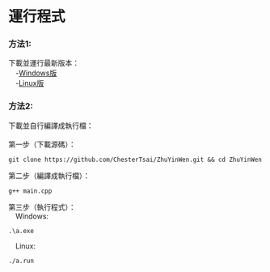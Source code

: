 # 運行程式<br>

### 方法1:<br>
下載並運行最新版本：<br>
&emsp;-[Windows版](https://github.com/ChesterTsai/ZhuYinWen/releases/latest/download/ZhuYinWen.exe) <br>
&emsp;-[Linux版](https://github.com/ChesterTsai/ZhuYinWen/releases/latest/download/ZhuYinWen.run) <br>

### 方法2:<br>
下載並自行編譯成執行檔：<br>
<br>
第一步（下載源碼）：

    git clone https://github.com/ChesterTsai/ZhuYinWen.git && cd ZhuYinWen
第二步（編譯成執行檔）：<br>

	g++ main.cpp
第三步（執行程式）：<br>
&emsp;Windows:

    .\a.exe

&emsp;Linux:

	./a.run